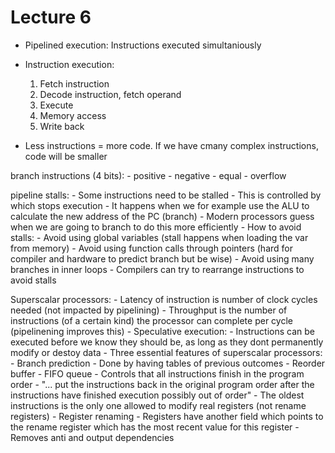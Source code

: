 # Lecture 6

- Pipelined execution: Instructions executed simultaniously

- Instruction execution:
	1. Fetch instruction
	2. Decode instruction, fetch operand
	3. Execute
	4. Memory access
	5. Write back


- Less instructions = more code. If we have cmany complex instructions, code will be smaller


branch instructions (4 bits):
	- positive
	- negative
	- equal
	- overflow

pipeline stalls:
	- Some instructions need to be stalled
	- This is controlled by which stops execution
	- It happens when we for example use the ALU to calculate the new address of the PC (branch)
	- Modern processors guess when we are going to branch to do this more efficiently
	- How to avoid stalls:
		- Avoid using global variables (stall happens when loading the var from memory)
		- Avoid using function calls through pointers (hard for compiler and hardware to predict branch but be wise)
		- Avoid using many branches in inner loops
		- Compilers can try to rearrange instructions to avoid stalls

Superscalar processors:
	- Latency of instruction is number of clock cycles needed (not impacted by pipelining)
	- Throughput is the number of instructions (of a certain kind) the processor can complete per cycle (pipelinening improves this)
	- Speculative execution:
		- Instructions can be executed before we know they should be, as long as they dont permanently modify or destoy data
	- Three essential features of superscalar processors:
		- Branch prediction
			- Done by having tables of previous outcomes
		- Reorder buffer
			- FIFO queue
			- Controls that all instructions finish in the program order
			- "... put the instructions back in the original program order after the instructions have finished execution possibly out of order"
			- The oldest instructions is the only one allowed to modify real registers (not rename registers)
		- Register renaming
			- Registers have another field which points to the rename register which has the most recent value for this register
			- Removes anti and output dependencies

